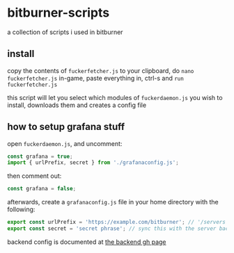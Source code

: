 # bitburner-scripts
a collection of scripts i used in bitburner

## install
copy the contents of `fuckerfetcher.js` to your clipboard, do `nano fuckerfetcher.js` in-game, paste everything in, ctrl-s and `run fuckerfetcher.js`

this script will let you select which modules of `fuckerdaemon.js` you wish to install, downloads them and creates a config file

## how to setup grafana stuff

open `fuckerdaemon.js`, and uncomment:
```js
const grafana = true;
import { urlPrefix, secret } from './grafanaconfig.js';
```
then comment out:
```js
const grafana = false;
```

afterwards, create a `grafanaconfig.js` file in your home directory with the following:
```js
export const urlPrefix = 'https://example.com/bitburner'; // '/servers' will be sent to 'example.com/bitburner/servers'
export const secret = 'secret phrase'; // sync this with the server backend
```

backend config is documented at [the backend gh page](https://github.com/oatmaline/bitburner-grafana)
